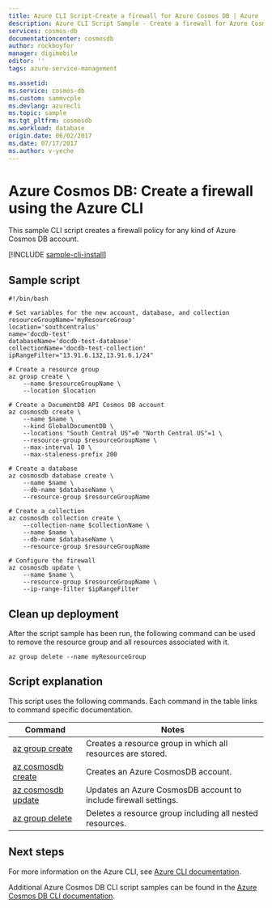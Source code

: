 ```yaml
---
title: Azure CLI Script-Create a firewall for Azure Cosmos DB | Azure
description: Azure CLI Script Sample - Create a firewall for Azure Cosmos DB
services: cosmos-db
documentationcenter: cosmosdb
author: rockboyfor
manager: digimobile
editor: ''
tags: azure-service-management

ms.assetid:
ms.service: cosmos-db
ms.custom: sammvcple
ms.devlang: azurecli
ms.topic: sample
ms.tgt_pltfrm: cosmosdb
ms.workload: database
origin.date: 06/02/2017
ms.date: 07/17/2017
ms.author: v-yeche
---
```


# Azure Cosmos DB: Create a firewall using the Azure CLI

This sample CLI script creates a firewall policy for any kind of Azure Cosmos DB account. 

[!INCLUDE [sample-cli-install](../../../includes/sample-cli-install.md)]
<!-- Not Available [!INCLUDE [cloud-shell-try-it.md](../../../includes/cloud-shell-try-it.md)] -->

## Sample script

```azurecli-interactive
#!/bin/bash

# Set variables for the new account, database, and collection
resourceGroupName='myResourceGroup'
location='southcentralus'
name='docdb-test'
databaseName='docdb-test-database'
collectionName='docdb-test-collection'
ipRangeFilter="13.91.6.132,13.91.6.1/24"

# Create a resource group
az group create \
    --name $resourceGroupName \
    --location $location

# Create a DocumentDB API Cosmos DB account
az cosmosdb create \
    --name $name \
    --kind GlobalDocumentDB \
    --locations "South Central US"=0 "North Central US"=1 \
    --resource-group $resourceGroupName \
    --max-interval 10 \
    --max-staleness-prefix 200 

# Create a database 
az cosmosdb database create \
    --name $name \
    --db-name $databaseName \
    --resource-group $resourceGroupName

# Create a collection
az cosmosdb collection create \
    --collection-name $collectionName \
    --name $name \
    --db-name $databaseName \
    --resource-group $resourceGroupName

# Configure the firewall
az cosmosdb update \
    --name $name \
    --resource-group $resourceGroupName \
    --ip-range-filter $ipRangeFilter

```

## Clean up deployment

After the script sample has been run, the following command can be used to remove the resource group and all resources associated with it.

```azurecli-interactive
az group delete --name myResourceGroup
```

## Script explanation

This script uses the following commands. Each command in the table links to command specific documentation.

| Command | Notes |
|---|---|
| [az group create](https://docs.microsoft.com/zh-cn/cli/azure/group#create) | Creates a resource group in which all resources are stored. |
| [az cosmosdb create](https://docs.microsoft.com/zh-cn/cli/azure/cosmosdb/name#create) | Creates an Azure CosmosDB account. |
| [az cosmosdb update](https://docs.microsoft.com/zh-cn/cli/azure/sql/server#create) | Updates an Azure CosmosDB account to include firewall settings. |
| [az group delete](https://docs.microsoft.com/zh-cn/cli/azure/resource#delete) | Deletes a resource group including all nested resources. |

## Next steps

For more information on the Azure CLI, see [Azure CLI documentation](https://docs.microsoft.com/zh-cn/cli/azure/overview).

Additional Azure Cosmos DB CLI script samples can be found in the [Azure Cosmos DB CLI documentation](../cli-samples.md).